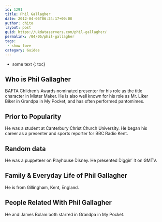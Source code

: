 ```yaml
---
id: 1291
title: Phil Gallagher
date: 2012-04-05T06:24:17+00:00
author: chito
layout: post
guid: https://ukdataservers.com/phil-gallagher/
permalink: /04/05/phil-gallagher
tags:
 - show love
category: Guides
---
```


* some text
{: toc}
          
          
## Who is  Phil Gallagher
                  
                  
                  
BAFTA Children&#8217;s Awards nominated presenter for his role as the title character in Mister Maker. He is also well known for his role as Mr. Liker Biker in Grandpa in My Pocket, and has often performed pantomimes.
                  
                
                
                
## Prior to Popularity 
                  
                  
                  
He was a student at Canterbury Christ Church University. He began his career as a presenter and sports reporter for BBC Radio Kent.
                  
                
                
                
## Random data 
                  
                  
                  
He was a puppeteer on Playhouse Disney. He presented Diggin&#8217; It on GMTV.
                  
                
                
                
## Family & Everyday Life of Phil Gallagher
                  
                  
                  
He is from Gillingham, Kent, England.
                  
                
                
                
## People Related With  Phil Gallagher
                  
                  
                  
He and James Bolam both starred in Grandpa in My Pocket.
                  
                
              
            
          
          
          
    
    
  
